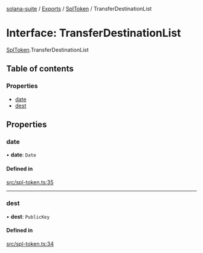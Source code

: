 [solana-suite](../README.md) / [Exports](../modules.md) / [SplToken](../modules/SplToken.md) / TransferDestinationList

# Interface: TransferDestinationList

[SplToken](../modules/SplToken.md).TransferDestinationList

## Table of contents

### Properties

- [date](SplToken.TransferDestinationList.md#date)
- [dest](SplToken.TransferDestinationList.md#dest)

## Properties

### date

• **date**: `Date`

#### Defined in

[src/spl-token.ts:35](https://github.com/fukaoi/solana-suite/blob/42af222/src/spl-token.ts#L35)

___

### dest

• **dest**: `PublicKey`

#### Defined in

[src/spl-token.ts:34](https://github.com/fukaoi/solana-suite/blob/42af222/src/spl-token.ts#L34)
